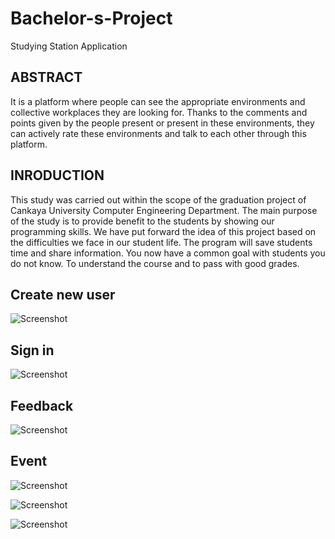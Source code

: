 # Bachelor-s-Project
Studying Station Application


## ABSTRACT

It is a platform where people can see the appropriate environments and collective workplaces they are looking for. Thanks to the comments and points given by the people present or present in these environments, they can actively rate these environments and talk to each other through this platform.

## INRODUCTION

This study was carried out within the scope of the graduation project of Cankaya University Computer Engineering Department. The main purpose of the study is to provide benefit to the students by showing our programming skills. We have put forward the idea of this project based on the difficulties we face in our student life. The program will save students time and share information. You now have a common goal with students you do not know. To understand the course and to pass with good grades.


## Create new user
![Screenshot](SSA1.png)
## Sign in
![Screenshot](SSA2.png)
## Feedback
![Screenshot](SSA3.png)
## Event
![Screenshot](SSA4.png)

![Screenshot](SSA5.png)

![Screenshot](SSA6.png)
